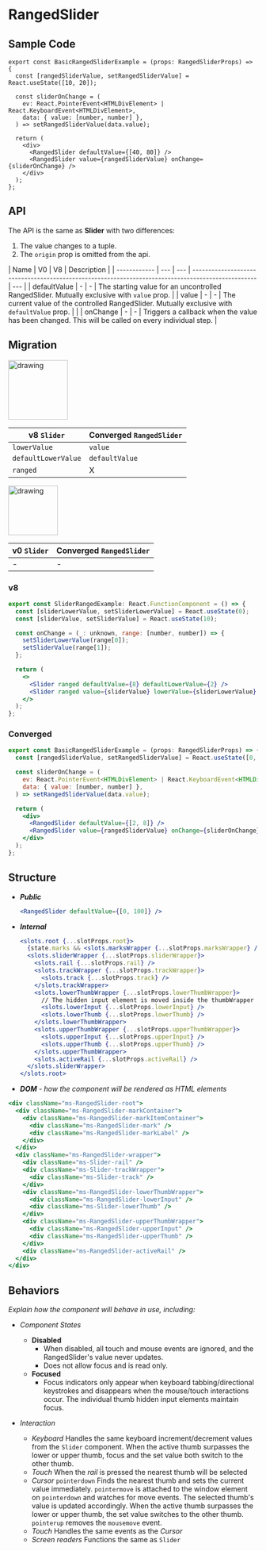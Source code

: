 # RangedSlider

## Sample Code

```jsx=
export const BasicRangedSliderExample = (props: RangedSliderProps) => {
  const [rangedSliderValue, setRangedSliderValue] = React.useState([10, 20]);

  const sliderOnChange = (
    ev: React.PointerEvent<HTMLDivElement> | React.KeyboardEvent<HTMLDivElement>,
    data: { value: [number, number] },
  ) => setRangedSliderValue(data.value);

  return (
    <div>
      <RangedSlider defaultValue={[40, 80]} />
      <RangedSlider value={rangedSliderValue} onChange={sliderOnChange} />
    </div>
  );
};
```

## API

The API is the same as **Slider** with two differences:

1. The value changes to a tuple.
2. The `origin` prop is omitted from the api.

| Name         | V0  | V8  | Description                                                                                        |
| ------------ | --- | --- | -------------------------------------------------------------------------------------------------- | --- |
| defaultValue | -   | -   | The starting value for an uncontrolled RangedSlider. Mutually exclusive with `value` prop.         |
| value        | -   | -   | The current value of the controlled RangedSlider. Mutually exclusive with `defaultValue` prop.     |     |
| onChange     | -   | -   | Triggers a callback when the value has been changed. This will be called on every individual step. |

## Migration

<img src="https://img.shields.io/badge/Used%20in-v8-blue" alt="drawing" width="120"/>

| v8 `Slider`         | Converged `RangedSlider` |
| ------------------- | ------------------------ |
| `lowerValue`        | `value`                  |
| `defaultLowerValue` | `defaultValue`           |
| `ranged`            | X                        |

<img src="https://img.shields.io/badge/Used%20in-v0-orange" alt="drawing" width="100"/>

| v0 `Slider` | Converged `RangedSlider` |
| ----------- | ------------------------ |
| -           | -                        |

### v8

```jsx
export const SliderRangedExample: React.FunctionComponent = () => {
  const [sliderLowerValue, setSliderLowerValue] = React.useState(0);
  const [sliderValue, setSliderValue] = React.useState(10);

  const onChange = (_: unknown, range: [number, number]) => {
    setSliderLowerValue(range[0]);
    setSliderValue(range[1]);
  };

  return (
    <>
      <Slider ranged defaultValue={8} defaultLowerValue={2} />
      <Slider ranged value={sliderValue} lowerValue={sliderLowerValue} onChange={onChange} />
    </>
  );
};
```

### Converged

```jsx
export const BasicRangedSliderExample = (props: RangedSliderProps) => {
  const [rangedSliderValue, setRangedSliderValue] = React.useState([0, 10]);

  const sliderOnChange = (
    ev: React.PointerEvent<HTMLDivElement> | React.KeyboardEvent<HTMLDivElement>,
    data: { value: [number, number] },
  ) => setRangedSliderValue(data.value);

  return (
    <div>
      <RangedSlider defaultValue={[2, 8]} />
      <RangedSlider value={rangedSliderValue} onChange={sliderOnChange} />
    </div>
  );
};
```

## Structure

- _**Public**_
  ```jsx
  <RangedSlider defaultValue={[0, 100]} />
  ```
- _**Internal**_

  ```jsx
  <slots.root {...slotProps.root}>
    {state.marks && <slots.marksWrapper {...slotProps.marksWrapper} />}
    <slots.sliderWrapper {...slotProps.sliderWrapper}>
      <slots.rail {...slotProps.rail} />
      <slots.trackWrapper {...slotProps.trackWrapper}>
        <slots.track {...slotProps.track} />
      </slots.trackWrapper>
      <slots.lowerThumbWrapper {...slotProps.lowerThumbWrapper}>
        // The hidden input element is moved inside the thumbWrapper for styling purposes regarding focus
        <slots.lowerInput {...slotProps.lowerInput} />
        <slots.lowerThumb {...slotProps.lowerThumb} />
      </slots.lowerThumbWrapper>
      <slots.upperThumbWrapper {...slotProps.upperThumbWrapper}>
        <slots.upperInput {...slotProps.upperInput} />
        <slots.upperThumb {...slotProps.upperThumb} />
      </slots.upperThumbWrapper>
      <slots.activeRail {...slotProps.activeRail} />
    </slots.sliderWrapper>
  </slots.root>
  ```

- _**DOM** - how the component will be rendered as HTML elements_

```jsx
<div className="ms-RangedSlider-root">
  <div className="ms-RangedSlider-markContainer">
    <div className="ms-RangedSlider-markItemContainer">
      <div className="ms-RangedSlider-mark" />
      <div className="ms-RangedSlider-markLabel" />
    </div>
  </div>
  <div className="ms-RangedSlider-wrapper">
    <div className="ms-Slider-rail" />
    <div className="ms-Slider-trackWrapper">
      <div className="ms-Slider-track" />
    </div>
    <div className="ms-RangedSlider-lowerThumbWrapper">
      <div className="ms-RangedSlider-lowerInput" />
      <div className="ms-Slider-lowerThumb" />
    </div>
    <div className="ms-RangedSlider-upperThumbWrapper">
      <div className="ms-RangedSlider-upperInput" />
      <div className="ms-RangedSlider-upperThumb" />
    </div>
    <div className="ms-RangedSlider-activeRail" />
  </div>
</div>
```

## Behaviors

_Explain how the component will behave in use, including:_

- _Component States_

  - **Disabled**
    - When disabled, all touch and mouse events are ignored, and the RangedSlider's value never updates.
    - Does not allow focus and is read only.
  - **Focused**
    - Focus indicators only appear when keyboard tabbing/directional keystrokes and disappears when the mouse/touch interactions occur. The individual thumb hidden input elements maintain focus.

- _Interaction_
  - _Keyboard_
    Handles the same keyboard increment/decrement values from the `Slider` component. When the active thumb surpasses the lower or upper thumb, focus and the set value both switch to the other thumb.
  - _Touch_
    When the _rail_ is pressed the nearest thumb will be selected
  - _Cursor_
    `pointerdown` Finds the nearest thumb and sets the current value immediately.
    `pointermove` is attached to the window element on `pointerdown` and watches for move events. The selected thumb's value is updated accordingly. When the active thumb surpasses the lower or upper thumb, the set value switches to the other thumb.
    `pointerup` removes the `mousemove` event.
  - _Touch_
    Handles the same events as the _Cursor_
  - _Screen readers_
    Functions the same as `Slider`
